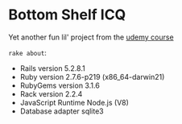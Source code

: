# Bottom Shelf ICQ

Yet another fun lil' project from the [udemy course](https://www.udemy.com/course/the-complete-ruby-on-rails-developer-course/)

`rake about`:
* Rails version             5.2.8.1
* Ruby version              2.7.6-p219 (x86_64-darwin21)
* RubyGems version          3.1.6
* Rack version              2.2.4
* JavaScript Runtime        Node.js (V8)
* Database adapter          sqlite3
